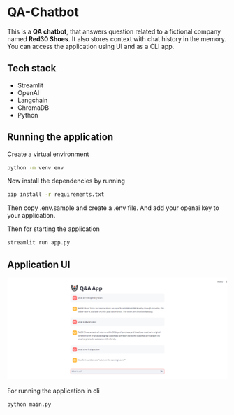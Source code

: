 # QA-Chatbot

This is a **QA chatbot**, that answers question related to a fictional company named **Red30 Shoes**. It also stores context with chat history in the memory.
You can access the application using UI and as a CLI app.

## Tech stack

- Streamlit
- OpenAI
- Langchain
- ChromaDB
- Python

## Running the application

Create a virtual environment

```bash
python -m venv env
```

Now install the dependencies by running

```bash
pip install -r requirements.txt
```

Then copy .env.sample and create a .env file. And add your openai key to your application.

Then for starting the application

```bash
streamlit run app.py
```

## Application UI

![img1](/images/streamlit.png)

For running the application in cli

```bash
python main.py
```
